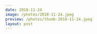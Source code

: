 ```yaml
---
date: 2018-11-24
image: /photos/2018-11-24.jpeg
preview: /photos/thumb-2018-11-24.jpeg
layout: post
---
```



